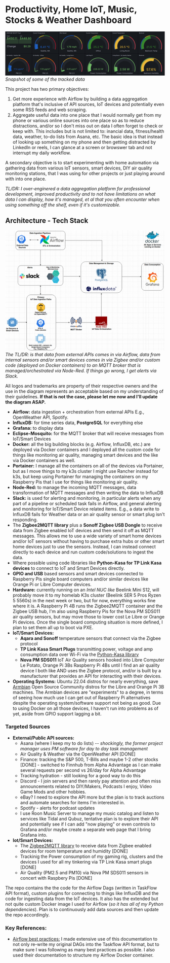 # Productivity, Home IoT, Music, Stocks & Weather Dashboard

![Dashboard Thumbnail](/images/dashboard_snapshot11-15.png)  
*Snapshot of some of the tracked data* 

This project has two primary objectives: 
1) Get more experience with Airflow by building a data aggregation platform that's inclusive of API sources, IoT devices and potentially even some RSS feeds and web scraping. 
2) Aggregate useful data into one place that I would normally get from my phone or various online sources into one place so as to reduce distractions, and/or so I don't miss out on data I often forget to check or keep with. This includes but is not limited to: inancial data, fitness/health data, weather, to-do lists from Asana, etc. The basic idea is that instead of looking up something on my phone and then getting distracted by LinkedIn or reels, I can glance at a screen or browswer tab and not interrupt my daily workflow. 

A secondary objective is to start experimenting with home automation via gathering data from various IoT sensors, smart devices, DIY air quality monitoring stations, that I was using for other projects or just playing around with into one place. 

*TL/DR: I over-enginered a data aggregation platform for professional development, improved productivity and to not have limitations on what data I can display, how it's managed, et al that you often encounter when using something off the shelf, even if it's customizable.*


## Architecture - Tech Stack

![Architecture](/images/dashboard_architecture_MKII.png)  
*The TL/DR: is that data from external APIs comes in via Airflow, data from internal sensors and/or smart devices comes in via Zigbee and/or custom code (deployed on Docker containers) to an MQTT broker that is managed/orchestrated via Node-Red. If things go wrong, I get alerts via Slack.* 

All logos and trademarks are property of their respective owners and the use in the diagram represents an acceptable based on my understanding of their guidelines. **If that is not the case, please let me now and I'll update the diagram ASAP.** 

* **Airflow:** data ingestion + orchestration from external APIs E.g., OpenWeather API, Spotify. 
* **InfluxDB:** for time series data, **PostgreSQL** for everything else 
* **Grafana:** to display data
* **Eclipse-Mosquito:** for the MQTT broker that will receive messages from IoT/Smart Devices 
* **Docker:** all the big building blocks (e.g. Airflow, InfluxDB, etc.) are deployed via Docker containers and I deployed all the custom code for things like monitoring air quality, managing smart devices and the like via Docker containers as well. 
* **Portainer:** I manage all the containers on all of the devices via Portainer, but as I move things to my k3s cluster I might use Rancher instead for k3s, but keep using Portainer for managing the containers on my Raspberry Pis that I use for things like monitoring air quality.  
* **Node-Red:** to manage the incoming MQTT messages, data transformation of MQTT messages and then writing the data to InfluxDB 
* **Slack:** is used for alerting and monitoring, in particular alerts when any part of a pipeline or scheduled task fails in Airflow, and general alerting and monitoring for IoT/Smart Device related items. E.g., a data write to InfluxDB fails for Weather data or an air quality sensor or smart plug isn't responding. 
* The **Zigbee2MQTT library** plus a **Sonoff Zigbee USB Dongle** to receive data from Zigbee enabled IoT devices and then send it off as MQTT messages. This allows me to use a wide variety of smart home devices and/or IoT sensors without having to purchase extra hubs or other smart home devices just to use the sensors. Instead, I can instead connect directly to each device and run custom code/solutions to ingest the data. 
* Where possible using code libraries like **Python-Kasa for TP Link Kasa devices** to connect to IoT and Smart Devices directly.
* **GPIO and USB** based sensors and smart devices connected to Raspberry Pis single board computers and/or similar devices like Orange Pi or Libre Computer devices. 
* **Hardware:** currently running on an *Intel NUC like* Beelink Mini S12, will probably move it to my homelab K3s cluster (Beelink SER 5 Pros Ryzen 5 5560s) in the next week or two, but for now, everything works fine where it is. A Raspberry Pi 4B runs the Zigbee2MQTT container and the Zigbee USB hub, I'm also using Raspberry Pis for the Nova PM SDS011 air quality sensors, but may move those to lower cost Le Libre or Orange Pi devices. Once the single board computing situation is more defined, I plan to set them all up to boot via PXE. 
* **IoT/Smart Devices:** 
    * **Aqara and Sonoff** temperature sensors that connect via the Zigbee protocol
    * **TP Link Kasa Smart Plugs** transmitting power, voltage and amp consumption data over Wi-Fi via the [Python-Kasa library](https://python-kasa.readthedocs.io/en/latest/index.html) 
    * **Nova PM SDS011** IoT Air Quality sensors hooked into Libre Computer Le Potato, Orange Pi 3Bs Raspberry Pi 4Bs until I find an air quality device I both like AND uses the Zigbee protocol, and/or is built by a manufacturer that provides an API for interacting with their devices. 
* **Operating Systems:** Ubuntu 22.04 distros for nearly everything, save [Armbian](https://www.armbian.com/) Open Source Community distros for the Libre and Orange Pi 3B machines. The Armbian devices are "experiments" to a degree, in terms of seeing how much use I can get out of Raspberry Pi alternatives despite the operating system/software support not being as good. Due to using Docker on all those devices, I haven't run into problems as of yet, aside from GPIO support lagging a bit. 


### Targeted Sources
* **External/Public API sources:** 
    * Asana (where I keep my to do lists) -- *shockingly, the former project manager uses PM software for day to day task management*
    * Air Quality & Weather via the OpenWeather API [DONE]
    * Finance: tracking the S&P 500, T-Bills and maybe 1-2 other stocks [DONE] - switched to Finnhub from Alpha Advantage as I can make several requests per second vs 26/day for Alpha Advantage
    * Tracking hydration - still looking for a good way to do this 
    * Discord - I join servers and then rarely pay attention and often miss announcements related to DIY/Makers, Podcasts I enjoy, Video Game Mods and other hobbies. 
    * eBay? I need to explore the API more but the plan is to track auctions and automate searches for items I'm interested in. 
    * Spotify - alerts for podcast updates 
    * I use Roon Music Server to manage my music catalog and listen to services like Tidal and Qubuz, tentative plan is to explore their API and potentially see if I can add "now playing" or even controls to Grafana and/or maybe create a separate web page that I bring Grafana into. 
* **Iot/Smart Devices:**
    * The [Zigbee2MQTT library](https://www.zigbee2mqtt.io/guide/getting-started/) to receive data from Zigbee enabled devices for room temperature and humidity [DONE]
    * Trackinig the Power consumption of my gaming rig, clusters and the devices I used for all my tinkering via TP Link Kasa smart plugs [DONE]
    * Air Quality (PM2.5 and PM10) via Nova PM SDS011 sensors in concert with Raspbery Pis [DONE]

The repo contains the the code for the Airflow Dags (written in TaskFlow API format), custom plugins for connecting to things like InfluxDB and the code for ingesting data from the IoT devices. It also has the extended but not quite custom Docker image I used for Airflow (*so it has all of my Python dependencies*). Plan is to continuously add data sources and then update the repo accordingly. 

### Key References: 
* [Airflow best practices:](https://airflow.apache.org/docs/apache-airflow/stable/best-practices.html) I made extensive use of this documentation to not only re-write my original DAGs into the Taskflow API format, but to make sure I was following as many best practices as possible. I also used their documentation to structure my Airflow Docker container. 